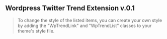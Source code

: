 ## Wordpress Twitter Trend Extension v.0.1
> To change the style of the listed items, you can create your own style by adding the "WpTrendLink" and "WpTrendList" classes to your theme's style file.
